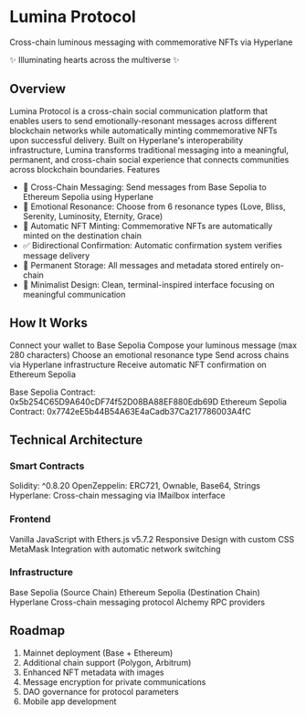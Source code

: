 # Lumina Protocol
Cross-chain luminous messaging with commemorative NFTs via Hyperlane

✨ Illuminating hearts across the multiverse ✨

## Overview
Lumina Protocol is a cross-chain social communication platform that enables users to send emotionally-resonant messages across different blockchain networks while automatically minting commemorative NFTs upon successful delivery. Built on Hyperlane's interoperability infrastructure, Lumina transforms traditional messaging into a meaningful, permanent, and cross-chain social experience that connects communities across blockchain boundaries.
Features

- 🌉 Cross-Chain Messaging: Send messages from Base Sepolia to Ethereum Sepolia using Hyperlane
- 💫 Emotional Resonance: Choose from 6 resonance types (Love, Bliss, Serenity, Luminosity, Eternity, Grace)
- 🎨 Automatic NFT Minting: Commemorative NFTs are automatically minted on the destination chain
- ✅ Bidirectional Confirmation: Automatic confirmation system verifies message delivery
- 🔗 Permanent Storage: All messages and metadata stored entirely on-chain
- 🖤 Minimalist Design: Clean, terminal-inspired interface focusing on meaningful communication

## How It Works

Connect your wallet to Base Sepolia
Compose your luminous message (max 280 characters)
Choose an emotional resonance type
Send across chains via Hyperlane infrastructure
Receive automatic NFT confirmation on Ethereum Sepolia

Base Sepolia Contract: 0x5b254C65D9A640cDF74f52D08BA88EF880Edb69D
Ethereum Sepolia Contract: 0x7742eE5b44B54A63E4aCadb37Ca217786003A4fC

## Technical Architecture
### Smart Contracts
Solidity: ^0.8.20
OpenZeppelin: ERC721, Ownable, Base64, Strings
Hyperlane: Cross-chain messaging via IMailbox interface

### Frontend
Vanilla JavaScript with Ethers.js v5.7.2
Responsive Design with custom CSS
MetaMask Integration with automatic network switching

### Infrastructure
Base Sepolia (Source Chain)
Ethereum Sepolia (Destination Chain)
Hyperlane Cross-chain messaging protocol
Alchemy RPC providers

## Roadmap

1. Mainnet deployment (Base + Ethereum)
2. Additional chain support (Polygon, Arbitrum)
3. Enhanced NFT metadata with images
4. Message encryption for private communications
5. DAO governance for protocol parameters
6. Mobile app development
